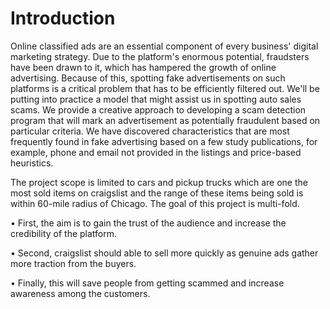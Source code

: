 # Introduction
Online classified ads are an essential component of every business' digital marketing strategy. Due to the platform's enormous potential, fraudsters have been drawn to it, which has hampered the growth of online advertising. Because of this, spotting fake advertisements on such platforms is a critical problem that has to be efficiently filtered out. We'll be putting into practice a model that might assist us in spotting auto sales scams. We provide a creative approach to developing a scam detection program that will mark an advertisement as potentially fraudulent based on particular criteria. We have discovered characteristics that are most frequently found in fake advertising based on a few study publications, for example, phone and email not provided in the listings and price-based heuristics.

The project scope is limited to cars and pickup trucks which are one the most sold items on craigslist and the range of these items being sold is within 60-mile radius of Chicago. The goal of this project is multi-fold.

• First, the aim is to gain the trust of the audience and increase the credibility of the platform.

• Second, craigslist should able to sell more quickly as genuine ads gather more traction from the buyers.

• Finally, this will save people from getting scammed and increase awareness among the customers.
